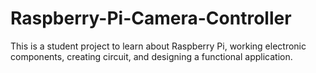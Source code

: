 # Raspberry-Pi-Camera-Controller
This is a student project to learn about Raspberry Pi, working electronic components, creating circuit, and designing a functional application.
